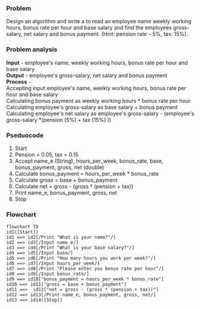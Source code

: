 ### Problem
Design an algorithm and write a to read an employee name weekly working hours, bonus rate per hour and
base salary and find the employees gross-salary, net salary and bonus payment. (Hint: pension rate – 5%,
tax: 15%).

### Problem analysis
**Input** - employee's name, weekly working hours, bonus rate per hour and
base salary <br>
**Output** - employee's gross-salary, net salary and bonus payment <br>
**Process** - <br>
Accepting input employee's name, weekly working hours, bonus rate per hour and
base salary <br>
Calculating bonus payment as weekly working hours * bonus rate per hour <br>
Calculating employee's gross-salary as base salary + bonus payment <br>
Calculating employee's net salary as employee's gross-salary - (employee's gross-salary *(pension (5%) + tax (15%) )) <br>

### Pseduocode
1. Start
2. Pension = 0.05, tax = 0.15
3. Accept name_e (String), hours_per_week, bonus_rate, base, bonus_payment, gross, net (double)
4. Calculate bonus_payment = hours_per_week * bonus_rate
5. Calculate gross = base + bonus_payment
6. Calculate net = gross - (gross * (pension + tax))
7. Print name_e, bonus_payment, gross, net
8. Stop

### Flowchart

```mermaid
flowchart TD
id1([Start])
id1 ==> id2[/Print "What is your name?"/]
id2 ==> id3[/Input name_e/]
id3 ==> id4[/Print "What is your base salary?"/]
id4 ==> id5[/Input base/]
id5 ==> id6[/Print "How many hours you work per week?"/]
id6 ==> id7[/Input hours_per_week/]
id7 ==> id8[/Print "Please enter you bonus rate per hour"/]
id8 ==> id9[/Input bonus_rate/]
id9 ==> id10["bonus_payment = hours_per_week * bonus_rate"]
id10 ==> id11["gross = base + bonus_payment"]
id11 ==>  id12["net = gross - (gross * (pension + tax))"]
id12 ==> id13[/Print name_e, bonus_payment, gross, net/]
id13 ==> id14([Stop])
